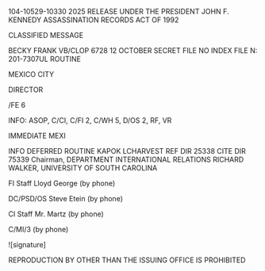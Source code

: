 104-10529-10330 2025 RELEASE UNDER THE PRESIDENT JOHN F. KENNEDY ASSASSINATION RECORDS ACT OF 1992

CLASSIFIED MESSAGE

BECKY FRANK
VB/CLOP
6728
12 OCTOBER
SECRET
FILE NO INDEX
FILE N: 201-7307UL
ROUTINE

MEXICO CITY

DIRECTOR

/FE 6

INFO:
ASOP, C/CI, C/FI 2, C/WH 5, D/OS 2, RF, VR

IMMEDIATE MEXI

INFO
DEFERRED
ROUTINE
KAPOK LCHARVEST
REF DIR 25338
CITE DIR 75339
Chairman, DEPARTMENT INTERNATIONAL RELATIONS
RICHARD WALKER, UNIVERSITY OF SOUTH CAROLINA

FI Staff Lloyd George (by phone)

DC/PSD/OS Steve Etein (by phone)

CI Staff Mr. Martz (by phone)

C/MI/3 (by phone)

![signature]

REPRODUCTION BY OTHER THAN THE ISSUING OFFICE IS PROHIBITED
